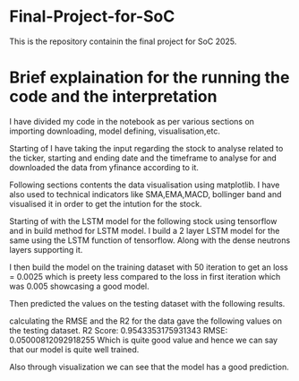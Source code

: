 # Final-Project-for-SoC
This is the repository containin the final project for SoC 2025.

# Brief explaination for the running the code and the interpretation 

I have divided my code in the notebook as per various sections on importing downloading, model defining, visualisation,etc.

Starting of I have taking the input regarding the stock to analyse related to the ticker, starting and ending date and the timeframe to analyse for and downloaded the data from yfinance according to it.

Following sections contents the data visualisation using matplotlib.
I have also used to technical indicators like SMA,EMA,MACD, bollinger band and visualised it in order to get the intution for the stock.

Starting of with the LSTM model for the following stock using tensorflow and in build method for LSTM model.
I build a 2 layer LSTM model for the same using the LSTM function of tensorflow.
Along with the dense neutrons layers supporting it.

I then build the model on the training dataset with 50 iteration to get an loss = 0.0025 which is preety less compared to the loss in first iteration which was 0.005 showcasing a good model.

Then predicted the values on the testing dataset with the following results.


calculating the RMSE and the R2 for the data gave the following values on the testing dataset.
R2 Score: 0.9543353175931343
RMSE: 0.05000812092918255
Which is quite good value and hence we can say that our model is quite well trained.

Also through visualization we can see that the model has a good prediction.



